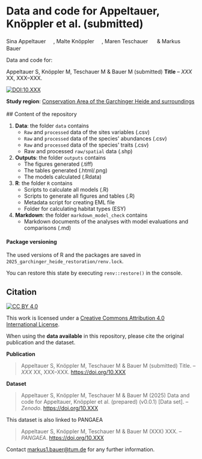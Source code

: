 # Data and code for Appeltauer, Knöppler et al. (submitted)

Sina Appeltauer <a href="https://orcid.org/0009-0002-3244-6720"><img src="https://info.orcid.org/wp-content/uploads/2019/11/orcid_16x16.png" width="16" height="16"/></a>,
Malte Knöppler <a href="https://orcid.org/0009-0007-4844-3272"><img src="https://info.orcid.org/wp-content/uploads/2019/11/orcid_16x16.png" width="16" height="16"/></a>,
Maren Teschauer <a href="https://orcid.org/0009-0004-0762-6353"><img src="https://info.orcid.org/wp-content/uploads/2019/11/orcid_16x16.png" width="16" height="16"/></a> &
Markus Bauer <a href="https://orcid.org/0000-0001-5372-4174"><img src="https://info.orcid.org/wp-content/uploads/2019/11/orcid_16x16.png" width="16" height="16"/></a>


Data and code for:

Appeltauer S, Knöppler M, Teschauer M & Bauer M (submitted) __Title__ &ndash; *XXX* XX, XXX&ndash;XXX.

[![DOI:10.XXX](http://img.shields.io/badge/DOI-10.XXX-informational.svg)](https://doi.org/10.XXX)

**Study region**: [Conservation Area of the Garchinger Heide and surroundings](https://www.openstreetmap.org/#map=15/48.29102/11.65040) <br> <br> \## Content of the repository

1.  **Data**: the folder `data` contains
    -   `Raw` and `processed` data of the sites variables (.csv)
    -   `Raw` and `processed` data of the species' abundances (.csv)
    -   `Raw` and `processed` data of the species' traits (.csv)
    -   Raw and processed `raw/spatial` data (.shp)
2.  **Outputs**: the folder `outputs` contains
    -   The figures generated (.tiff)
    -   The tables generated (.html/.png)
    -   The models calculated (.Rdata)
3.  **R**: the folder `R` contains
    -   Scripts to calculate all models (.R)
    -   Scripts to generate all figures and tables (.R)
    -   Metadata script for creating EML file
    -   Folder for calculating habitat types (ESY)
4.  **Markdown**: the folder `markdown_model_check` contains
    -   Markdown documents of the analyses with model evaluations and comparisons (.md)

#### Package versioning

The used versions of R and the packages are saved in `2025_garchinger_heide_restoration/renv.lock`.

You can restore this state by executing `renv::restore()` in the console.

## Citation

[![CC BY 4.0](https://img.shields.io/badge/License-CC%20BY%204.0-lightgrey.svg)](http://creativecommons.org/licenses/by/4.0/)

This work is licensed under a [Creative Commons Attribution 4.0 International License](http://creativecommons.org/licenses/by/4.0/).

When using the **data available** in this repository, please cite the original publication and the dataset.

**Publication**

> Appeltauer S, Knöppler M, Teschauer M & Bauer M (submitted) Title. &ndash; *XXX* XX, XXX&ndash;XXX. <https://doi.org/10.XXX>

**Dataset**

> Appeltauer S, Knöppler M, Teschauer M & Bauer M (2025) Data and code for Appeltauer, Knöppler et al. (prepared) (v0.0.1) [Data set]. &ndash; *Zenodo*. [<https://doi.org/10.XXX>](https://doi.org/10.5281/zenodo.15065628)

This dataset is also linked to PANGAEA
> Appeltauer S, Knöppler M, Teschauer M & Bauer M (XXX) XXX. &ndash; *PANGAEA*. https://doi.org/10.XXX

Contact [markus1.bauer\@tum.de](mailto:markus1.bauer@tum.de) for any further information.
